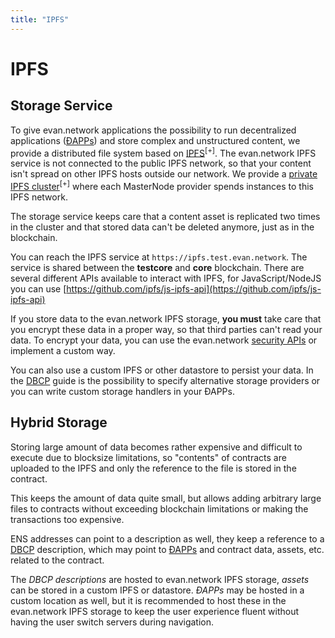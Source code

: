 ```yaml
---
title: "IPFS"
---
```

# IPFS
## Storage Service

To give evan.network applications the possibility to run decentralized applications ([ÐAPPs](/dapps/basics)) and store complex and unstructured content, we provide a distributed file system based on [IPFS](https://ipfs.io)<sup>[+]</sup>.
The evan.network IPFS service is not connected to the public IPFS network, so that your content isn't spread on other IPFS hosts outside our network. We provide a [private IPFS cluster](https://github.com/ipfs/go-ipfs/blob/master/docs/experimental-features.md#private-networks)<sup>[+]</sup> where each MasterNode provider spends instances to this IPFS network.

The storage service keeps care that a content asset is replicated two times in the cluster and that stored data can't be deleted anymore, just as in the blockchain.

You can reach the IPFS service at `https://ipfs.test.evan.network`. The service is shared between the **testcore** and **core** blockchain. There are several different APIs available to interact with IPFS, for JavaScript/NodeJS you can use [https://github.com/ipfs/js-ipfs-api](https://github.com/ipfs/js-ipfs-api)

If you store data to the evan.network IPFS storage, **you must** take care that you encrypt these data in a proper way, so that third parties can't read your data. To encrypt your data, you can use the evan.network [security APIs](/dev/security) or implement a custom way.

You can also use a custom IPFS or other datastore to persist your data. In the [DBCP](/dev/dbcp) guide is the possibility to specify alternative storage providers or you can write custom storage handlers in your ÐAPPs.


## Hybrid Storage
Storing large amount of data becomes rather expensive and difficult to execute due to blocksize limitations, so "contents" of contracts are uploaded to the IPFS and only the reference to the file is stored in the contract.

This keeps the amount of data quite small, but allows adding arbitrary large files to contracts without exceeding blockchain limitations or making the transactions too expensive.

ENS addresses can point to a description as well, they keep a reference to a [DBCP](/dev/dbcp) description, which may point to [ÐAPPs](/dapps/basics) and contract data, assets, etc. related to the contract.

The _DBCP descriptions_ are hosted to evan.network IPFS storage, _assets_ can be stored in a custom IPFS or datastore. _ÐAPPs_ may be hosted in a custom location as well, but it is recommended to host these in the evan.network IPFS storage to keep the user experience fluent without having the user switch servers during navigation.
